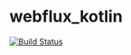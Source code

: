 # webflux_kotlin

[![Build Status](https://travis-ci.org/springbootbuch/webflux_kotlin.svg?branch=master)](https://travis-ci.org/springbootbuch/webflux_kotlin)